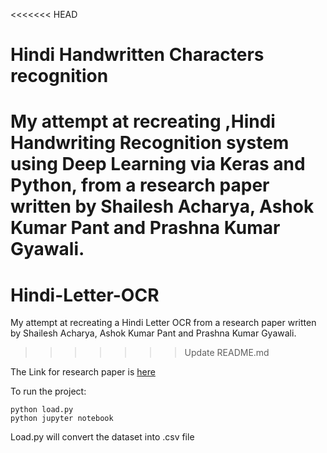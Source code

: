 <<<<<<< HEAD
# Hindi Handwritten Characters recognition  

My attempt at recreating ,Hindi Handwriting Recognition system using Deep Learning via Keras and Python, from a research paper written by Shailesh Acharya, Ashok Kumar Pant and Prashna Kumar Gyawali.
=======
# Hindi-Letter-OCR

My attempt at recreating a Hindi Letter OCR from a research paper written by Shailesh Acharya, Ashok Kumar Pant and Prashna Kumar Gyawali.
>>>>>>> Update README.md

The Link for research paper is [here](https://ieeexplore.ieee.org/abstract/document/7400041)

To run the project:
```
python load.py
python jupyter notebook
```

Load.py will convert the dataset into .csv file
